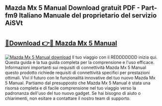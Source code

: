 ## Mazda Mx 5 Manual Download gratuit PDF - Part-fm9 Italiano Manuale del proprietario del servizio AiSVt

# <h2><a href="http://dfgds1.blite.top/?on=Mazda+Mx+5+Manual">🔗Download 👉🔴 Mazda Mx 5 Manual</a></h2>

[![Mazda Mx 5 Manual download](https://i.imgur.com/lujVjoI.png)](http://dfgds1.blite.top/?on=Mazda+Mx+5+Manual)
Il tuo viaggio con il REDDDDDDD inizia qui. Questa guida è la tua guida completa per la comprensione e l'uso efficace. Informazioni importanti sui requisiti di connettività Mazda Mx 5 Manual questo prodotto richiede requisiti di connettività specifici per prestazioni ottimali. Vivi il futuro con le funzionalità innovative del tuo nuovo Mazda Mx 5 Manual. Partiamo dal presupposto che Mazda Mx 5 Manual è stata una risorsa completa e di facile comprensione nel tuo viaggio verso la padronanza dell'uso del tuo nuovo gadget. Se hai bisogno di aiuto o chiarimenti, non esitare a contattare il nostro team di supporto.

